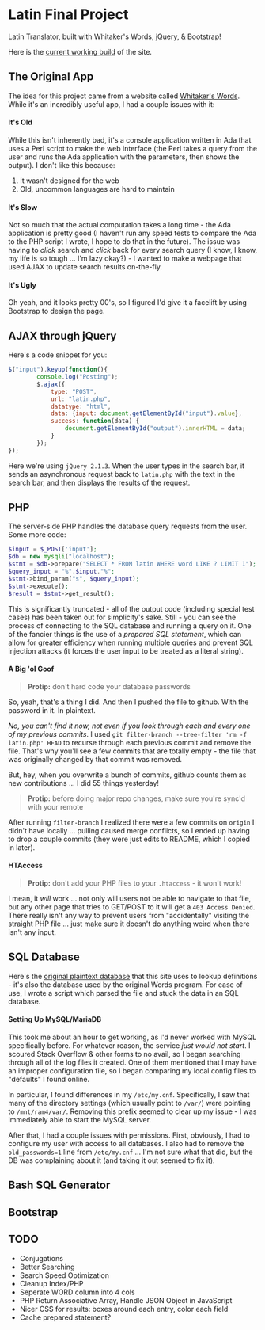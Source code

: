# Latin Final Project

Latin Translator, built with Whitaker's Words, jQuery, & Bootstrap!

Here is the [current working build](darkstonelabs.com/tests/) of the site.

## The Original App

The idea for this project came from a website called [Whitaker's Words](http://archives.nd.edu/words.html). While it's an incredibly useful app, I had a couple issues with it:

#### It's Old

While this isn't inherently bad, it's a console application written in Ada that uses a Perl script to make the web interface (the Perl takes a query from the user and runs the Ada application with the parameters, then shows the output). I don't like this because:

1. It wasn't designed for the web
2. Old, uncommon languages are hard to maintain

#### It's Slow

Not so much that the actual computation takes a long time - the Ada application is pretty good (I haven't run any speed tests to compare the Ada to the PHP script I wrote, I hope to do that in the future). The issue was having to *click* search and *click* back for every search query (I know, I know, my life is so tough ... I'm lazy okay?) - I wanted to make a webpage that used AJAX to update search results on-the-fly.

#### It's Ugly

Oh yeah, and it looks pretty 00's, so I figured I'd give it a facelift by using Bootstrap to design the page.

## AJAX through jQuery

Here's a code snippet for you:

```JavaScript
$("input").keyup(function(){
		console.log("Posting");
		$.ajax({
			type: "POST",
			url: "latin.php",
			datatype: "html",
			data: {input: document.getElementById("input").value},
			success: function(data) {
				document.getElementById("output").innerHTML = data;
			}
		});
});
```

Here we're using `jQuery 2.1.3`. When the user types in the search bar, it sends an asynchronous request back to `latin.php` with the text in the search bar, and then displays the results of the request.

## PHP

The server-side PHP handles the database query requests from the user. Some more code:

```PHP
$input = $_POST['input'];
$db = new mysqli("localhost");
$stmt = $db->prepare("SELECT * FROM latin WHERE word LIKE ? LIMIT 1");
$query_input = "%".$input."%";
$stmt->bind_param("s", $query_input); 
$stmt->execute(); 
$result = $stmt->get_result();
```

This is significantly truncated - all of the output code (including special test cases) has been taken out for simplicity's sake. Still - you can see the process of connecting to the SQL database and running a query on it. One of the fancier things is the use of a *prepared SQL statement*, which can allow for greater efficiency when running multiple queries and prevent SQL injection attacks (it forces the user input to be treated as a literal string).

#### A Big 'ol Goof

> **Protip:** don't hard code your database passwords

So, yeah, that's a thing I did. And then I pushed the file to github. With the password in it. In plaintext.

*No, you can't find it now, not even if you look through each and every one of my previous commits*. I used `git filter-branch --tree-filter 'rm -f latin.php' HEAD` to recurse through each previous commit and remove the file. That's why you'll see a few commits that are totally empty - the file that was originally changed by that commit was removed.

But, hey, when you overwrite a bunch of commits, github counts them as new contributions ... I did 55 things yesterday!

> **Protip:** before doing major repo changes, make sure you're sync'd with your remote

After running `filter-branch` I realized there were a few commits on `origin` I didn't have locally ... pulling caused merge conflicts, so I ended up having to drop a couple commits (they were just edits to README, which I copied in later).

#### HTAccess

> **Protip:** don't add your PHP files to your `.htaccess` - it won't work!

I mean, it *will* work ... not only will users not be able to navigate to that file, but any other page that tries to GET/POST to it will get a `403 Access Denied`. There really isn't any way to prevent users from "accidentally" visiting the straight PHP file ... just make sure it doesn't do anything weird when there isn't any input.

## SQL Database

Here's the [original plaintext database](http://archives.nd.edu/whitaker/dictpage.htm) that this site uses to lookup definitions - it's also the database used by the original Words program. For ease of use, I wrote a script which parsed the file and stuck the data in an SQL database.

#### Setting Up MySQL/MariaDB

This took me about an hour to get working, as I'd never worked with MySQL specifically before. For whatever reason, the service *just would not start*. I scoured Stack Overflow & other forms to no avail, so I began searching through all of the log files it created. One of them mentioned that I may have an improper configuration file, so I began comparing my local config files to "defaults" I found online. 

In particular, I found differences in my `/etc/my.cnf`. Specifically, I saw that many of the directory settings (which usually point to `/var/`) were pointing to `/mnt/ram4/var/`. Removing this prefix seemed to clear up my issue - I was immediately able to start the MySQL server.

After that, I had a couple issues with permissions. First, obviously, I had to configure my user with access to all databases. I also had to remove the `old_passwords=1` line from `/etc/my.cnf` ... I'm not sure what that did, but the DB was complaining about it (and taking it out seemed to fix it).

## Bash SQL Generator

## Bootstrap

## TODO

* Conjugations
* Better Searching
* Search Speed Optimization
* Cleanup Index/PHP
* Seperate WORD column into 4 cols
* PHP Return Associative Array, Handle JSON Object in JavaScript
* Nicer CSS for results: boxes around each entry, color each field
* Cache prepared statement?
